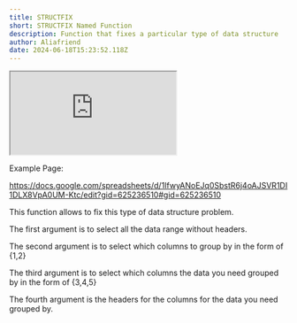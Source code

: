 ```yaml
---
title: STRUCTFIX
short: STRUCTFIX Named Function
description: Function that fixes a particular type of data structure
author: Aliafriend
date: 2024-06-18T15:23:52.118Z
---
```

<iframe src="https://docs.google.com/spreadsheets/d/e/2PACX-1vSO3dYwsO1OOjmnLmI0IPMiwfWXxY5n-ynkS0MHvbK34uyzle-RvWGhj0zlIpOC3UWxijpzvXkZViqE/pubhtml?gid=193434782&amp;single=true&amp;widget=true&amp;headers=false"></iframe>

Example Page:

https://docs.google.com/spreadsheets/d/1IfwyANoEJq0SbstR6j4oAJSVR1DI1DLX8VpA0UM-Ktc/edit?gid=625236510#gid=625236510

This function allows to fix this type of data structure problem.

The first argument is to select all the data range without headers.

The second argument is to select which columns to group by in the form of {1,2}

The third argument is to select which columns the data you need grouped by in the form of {3,4,5}

The fourth argument is the headers for the columns for the data you need grouped by. 